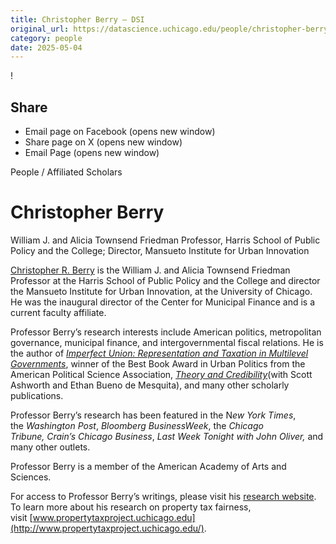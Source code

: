 ```yaml
---
title: Christopher Berry – DSI
original_url: https://datascience.uchicago.edu/people/christopher-berry
category: people
date: 2025-05-04
---
```


<!-- Table-like structure detected -->

!

## Share

* Email page on Facebook (opens new window)
* Share page on X (opens new window)
* Email Page (opens new window)

<!-- Table-like structure detected -->

People / Affiliated Scholars

# Christopher Berry

William J. and Alicia Townsend Friedman Professor, Harris School of Public Policy and the College; Director, Mansueto Institute for Urban Innovation

[Christopher R. Berry](https://harris.uchicago.edu/directory/christopher-berry) is the William J. and Alicia Townsend Friedman Professor at the Harris School of Public Policy and the College and director the Mansueto Institute for Urban Innovation, at the University of Chicago. He was the inaugural director of the Center for Municipal Finance and is a current faculty affiliate.

Professor Berry’s research interests include American politics, metropolitan governance, municipal finance, and intergovernmental fiscal relations. He is the author of [*Imperfect Union: Representation and Taxation in Multilevel Governments*](https://www.amazon.com/Imperfect-Union-Representation-Governments-Institutions/dp/0521758351), winner of the Best Book Award in Urban Politics from the American Political Science Association, [*Theory and Credibility*](https://press.princeton.edu/books/paperback/9780691213828/theory-and-credibility)(with Scott Ashworth and Ethan Bueno de Mesquita), and many other scholarly publications.

Professor Berry’s research has been featured in the N*ew York Times*, the *Washington Post*, *Bloomberg BusinessWeek*, the *Chicago Tribune,* *Crain’s Chicago Business*, *Last Week Tonight with John Oliver,* and many other outlets.

Professor Berry is a member of the American Academy of Arts and Sciences.

For access to Professor Berry’s writings, please visit his [research website](https://sites.google.com/site/berryresearchpage/home). To learn more about his research on property tax fairness, visit [www.propertytaxproject.uchicago.edu](http://www.propertytaxproject.uchicago.edu/).